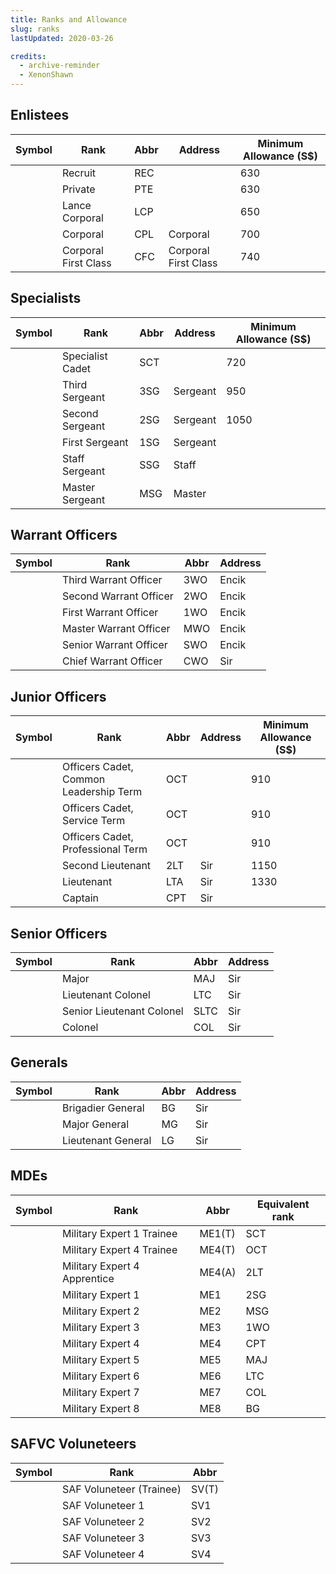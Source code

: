 ```yaml
---
title: Ranks and Allowance
slug: ranks
lastUpdated: 2020-03-26

credits:
  - archive-reminder
  - XenonShawn
---
```


<!-- <Alert :incomplete="true" /> -->


<!-- <Alert type='error'>This page uses images from a third-party source</Alert> -->


## Enlistees

| Symbol | Rank | Abbr | Address | Minimum Allowance (S$) | 
| -- | -- | -- | -- | -- | 
| | Recruit | REC | | 630 |
| | Private | PTE |  | 630 |
| <ImageComp :rank="true" path="lance-corporal" /> | Lance Corporal | LCP | | 650 |
| <ImageComp :rank="true" path="corporal" /> | Corporal | CPL | Corporal | 700 |
| <ImageComp :rank="true" path="corporal-first-class" /> | Corporal First Class | CFC | Corporal First Class | 740 |

## Specialists

| Symbol | Rank | Abbr | Address | Minimum Allowance (S$) |
| -- | -- | -- | -- | -- |
| <ImageComp :rank="true" path="specialist-cadet" /> | Specialist Cadet | SCT |  | 720 |
| <ImageComp :rank="true" path="3rd-sergeant" /> | Third Sergeant | 3SG | Sergeant | 950 |
| <ImageComp :rank="true" path="2nd-sergeant" /> | Second Sergeant | 2SG | Sergeant | 1050 |
| <ImageComp :rank="true" path="1st-sergeant" /> | First Sergeant | 1SG | Sergeant |
| <ImageComp :rank="true" path="staff-sergeant" /> | Staff Sergeant | SSG | Staff |
| <ImageComp :rank="true" path="3rd-sergeant" /> | Master Sergeant | MSG | Master |

## Warrant Officers

| Symbol | Rank | Abbr | Address | 
| -- | -- | -- | -- |
| <ImageComp :rank="true" path="3rd-warrant-officer" /> | Third Warrant Officer | 3WO | Encik
| <ImageComp :rank="true" path="2nd-warrant-officer" /> | Second Warrant Officer | 2WO | Encik
| <ImageComp :rank="true" path="1st-warrant-officer" /> | First Warrant Officer | 1WO | Encik
| <ImageComp :rank="true" path="master-warrant-officer" /> | Master Warrant Officer | MWO | Encik
| <ImageComp :rank="true" path="senior-warrant-officer" />| Senior Warrant Officer | SWO | Encik
| <ImageComp :rank="true" path="chief-warrant-officer" /> | Chief Warrant Officer | CWO | Sir

## Junior Officers

| Symbol | Rank | Abbr | Address | Minimum Allowance (S$) |
| -- | -- | -- | -- | -- |
| <ImageComp :rank="true" path="officer-cadet-common-leadership-term" /> | Officers Cadet, Common Leadership Term | OCT | | 910 |
| <ImageComp :rank="true" path="officer-cadet-service-term" /> | Officers Cadet, Service Term | OCT | | 910 |
| <ImageComp :rank="true" path="officer-cadet-professional-term" /> | Officers Cadet, Professional Term | OCT | | 910 |
| <ImageComp :rank="true" path="2nd-lieutenant" /> | Second Lieutenant | 2LT | Sir | 1150 |
| <ImageComp :rank="true" path="lieutenant" /> | Lieutenant | LTA | Sir | 1330 |
| <ImageComp :rank="true" path="captain" /> | Captain | CPT | Sir

## Senior Officers

| Symbol | Rank | Abbr | Address |
| -- | -- | -- | -- |
| <ImageComp :rank="true" path="major" /> | Major | MAJ | Sir
| <ImageComp :rank="true" path="lieutenant-colonel" />| Lieutenant Colonel | LTC | Sir
| <ImageComp :rank="true" path="senior-lieutenant-colonel" /> | Senior Lieutenant Colonel | SLTC | Sir
| <ImageComp :rank="true" path="colonel" /> | Colonel | COL | Sir

## Generals

| Symbol | Rank | Abbr | Address |
| -- | -- | -- | -- |
| <ImageComp :rank="true" path="brigadier-general" /> | Brigadier General | BG | Sir |
| <ImageComp :rank="true" path="major-general" /> | Major General | MG | Sir |
| <ImageComp :rank="true" path="lieutenant-general" /> | Lieutenant General | LG | Sir |

<!-- ## Military Domain Experts -->
## MDEs

| Symbol | Rank | Abbr | Equivalent rank |
| -- | -- | -- | -- |
| <ImageComp :rank="true" path="military-expert-1-trainee" /> | Military Expert 1 Trainee | ME1(T) | SCT |
| <ImageComp :rank="true" path="military-expert-4-trainee" /> | Military Expert 4 Trainee | ME4(T) | OCT |
| <ImageComp :rank="true" path="military-expert-4-apprentice" /> | Military Expert 4 Apprentice | ME4(A) | 2LT |
| <ImageComp :rank="true" path="military-expert-1" /> | Military Expert 1 | ME1 | 2SG |
| <ImageComp :rank="true" path="military-expert-2" /> | Military Expert 2 | ME2 | MSG |
| <ImageComp :rank="true" path="military-expert-3" /> | Military Expert 3 | ME3 | 1WO |
| <ImageComp :rank="true" path="military-expert-4" /> | Military Expert 4 | ME4 | CPT |
| <ImageComp :rank="true" path="military-expert-5" /> | Military Expert 5 | ME5 | MAJ |
| <ImageComp :rank="true" path="military-expert-6" /> | Military Expert 6 | ME6 | LTC |
| <ImageComp :rank="true" path="military-expert-7" /> | Military Expert 7 | ME7 | COL |
| <ImageComp :rank="true" path="military-expert-8" /> | Military Expert 8 | ME8 | BG |


## SAFVC Voluneteers

| Symbol | Rank | Abbr | 
| -- | -- | -- | 
| <ImageComp :rank="true" path="saf-volunteer-trainee" /> | SAF Voluneteer (Trainee) | SV(T) |
| <ImageComp :rank="true" path="saf-volunteer-1" /> | SAF Voluneteer 1 | SV1 |
| <ImageComp :rank="true" path="saf-volunteer-2" /> | SAF Voluneteer 2 | SV2 |
| <ImageComp :rank="true" path="saf-volunteer-3" /> | SAF Voluneteer 3 | SV3 |
| <ImageComp :rank="true" path="saf-volunteer-4" /> | SAF Voluneteer 4 | SV4 |
